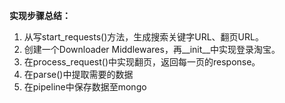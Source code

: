 **实现步骤总结：**
1. 从写start_requests()方法，生成搜索关键字URL、翻页URL。
2. 创建一个Downloader Middlewares，再__init__中实现登录淘宝。
3. 在process_request()中实现翻页，返回每一页的response。
4. 在parse()中提取需要的数据
5. 在pipeline中保存数据至mongo
